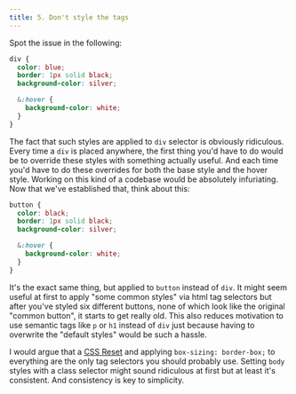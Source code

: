 ```yaml
---
title: 5. Don't style the tags
---
```


Spot the issue in the following:
```scss
div {
  color: blue;
  border: 1px solid black;
  background-color: silver;

  &:hover {
    background-color: white;
  }
}
```

The fact that such styles are applied to `div` selector is obviously ridiculous. Every time a `div` is placed anywhere, the first thing you'd have to do would be to override these styles with something actually useful. And each time you'd have to do these overrides for both the base style and the hover style. Working on this kind of a codebase would be absolutely infuriating. Now that we've established that, think about this:

```scss
button {
  color: black;
  border: 1px solid black;
  background-color: silver;

  &:hover {
    background-color: white;
  }
}
```

It's the exact same thing, but applied to `button` instead of `div`. It might seem useful at first to apply "some common styles" via html tag selectors but after you've styled six different buttons, none of which look like the original "common button", it starts to get really old. This also reduces motivation to use semantic tags like `p` or `h1` instead of `div` just because having to overwrite the "default styles" would be such a hassle.

I would argue that a [CSS Reset] and applying `box-sizing: border-box;` to everything are the only tag selectors you should probably use. Setting `body` styles with a class selector might sound ridiculous at first but at least it's consistent. And consistency is key to simplicity.

[CSS Reset]: https://github.com/shannonmoeller/reset-css
